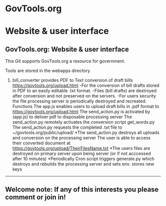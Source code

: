 # GovTools.org
# Website & user interface

GovTools.org: Website & user interface
----

This Git supports GovTools.org a resource for government.

Tools are stored in the webapps directory

1. bill_converter provides PDF to Text conversion of draft bills
https://govtools.org/upload.html
-For the conversion of bill drafts stored in PDF to an easily editable .txt format.
-Files (bill drafts) are destroyed after conversion and not preserved on the servers.
-For users security the file processing server is periodically destroyed and recreated.
Functions
The app.js enables users to upload draft bills in .pdf format to https://govtools.org/upload.html
The send_action.py is activated by (app.js) to deliver pdf to disposable processing server
The send_action.py remotely activates the conversion script get_words.py
The send_action.py requests the completed .txt file to ~/govtools.org/public/upload/
*The send_action.py destroys all uploads and conversion on the processing server
The user is able to access their converted document at https://govtools.org/upload/TheirFilesName.txt
*The users files are destroyed on primary server upon being server (or if not acccessed after 10 minutes)
*Periodically Cron script triggers generate.py which destroys and rebuilds the processing server and sets env. stores new keys



-------
Welcome note: If any of this interests you please comment or join in!
-------
